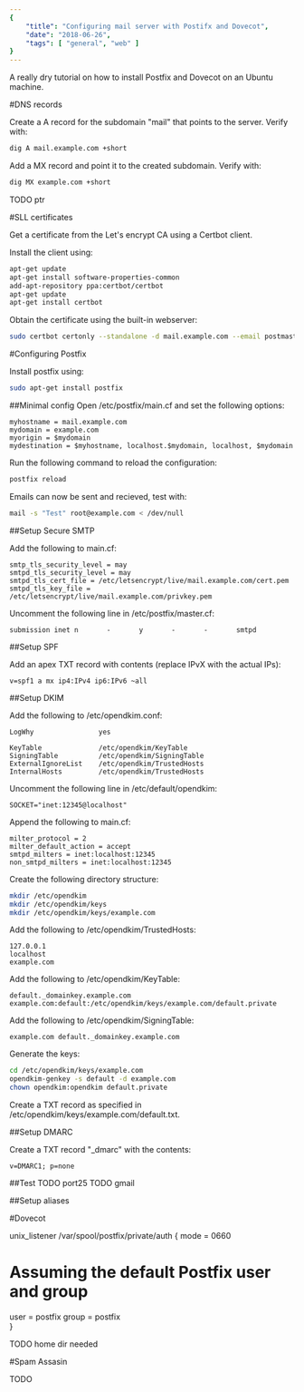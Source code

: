 ```yaml
---
{
    "title": "Configuring mail server with Postifx and Dovecot",
    "date": "2018-06-26",
    "tags": [ "general", "web" ]
}
---
```


A really dry tutorial on how to install Postfix and Dovecot on an Ubuntu machine.

#DNS records

Create a A record for the subdomain "mail" that points to the server. Verify with:

~~~bash
dig A mail.example.com +short  
~~~

Add a MX record and point it to the created subdomain. Verify with:

~~~bash
dig MX example.com +short
~~~

TODO ptr

#SLL certificates

Get a certificate from the Let's encrypt CA using a Certbot client.

Install the client using:

~~~bash
apt-get update
apt-get install software-properties-common
add-apt-repository ppa:certbot/certbot
apt-get update
apt-get install certbot
~~~

Obtain the certificate using the built-in webserver:

~~~bash
sudo certbot certonly --standalone -d mail.example.com --email postmaster@example.com
~~~

#Configuring Postfix

Install postfix using:

~~~bash
sudo apt-get install postfix
~~~

##Minimal config
Open /etc/postfix/main.cf and set the following options:

~~~
myhostname = mail.example.com
mydomain = example.com
myorigin = $mydomain
mydestination = $myhostname, localhost.$mydomain, localhost, $mydomain
~~~

Run the following command to reload the configuration:

~~~bash
postfix reload
~~~

Emails can now be sent and recieved, test with:

~~~bash
mail -s "Test" root@example.com < /dev/null
~~~

##Setup Secure SMTP

Add the following to main.cf:

~~~
smtp_tls_security_level = may
smtpd_tls_security_level = may
smtpd_tls_cert_file = /etc/letsencrypt/live/mail.example.com/cert.pem
smtpd_tls_key_file = /etc/letsencrypt/live/mail.example.com/privkey.pem
~~~

Uncomment the following line in /etc/postfix/master.cf:

~~~
submission inet n       -       y       -       -       smtpd
~~~

##Setup SPF

Add an apex TXT record with contents (replace IPvX with the actual IPs):

~~~
v=spf1 a mx ip4:IPv4 ip6:IPv6 ~all
~~~

##Setup DKIM

Add the following to /etc/opendkim.conf:

~~~
LogWhy                yes

KeyTable              /etc/opendkim/KeyTable
SigningTable          /etc/opendkim/SigningTable
ExternalIgnoreList    /etc/opendkim/TrustedHosts
InternalHosts         /etc/opendkim/TrustedHosts
~~~

Uncomment the following line in /etc/default/opendkim:

~~~
SOCKET="inet:12345@localhost"
~~~

Append the following to main.cf:

~~~
milter_protocol = 2 
milter_default_action = accept 
smtpd_milters = inet:localhost:12345 
non_smtpd_milters = inet:localhost:12345 
~~~

Create the following directory structure:

~~~bash
mkdir /etc/opendkim
mkdir /etc/opendkim/keys
mkdir /etc/opendkim/keys/example.com
~~~

Add the following to /etc/opendkim/TrustedHosts:

~~~
127.0.0.1
localhost
example.com
~~~

Add the following to /etc/opendkim/KeyTable:

~~~
default._domainkey.example.com example.com:default:/etc/opendkim/keys/example.com/default.private
~~~

Add the following to /etc/opendkim/SigningTable:

~~~
example.com default._domainkey.example.com
~~~

Generate the keys:

~~~bash
cd /etc/opendkim/keys/example.com
opendkim-genkey -s default -d example.com
chown opendkim:opendkim default.private
~~~

Create a TXT record as specified in /etc/opendkim/keys/example.com/default.txt.

##Setup DMARC

Create a TXT record "_dmarc" with the contents:

~~~
v=DMARC1; p=none
~~~

##Test
TODO port25
TODO gmail


##Setup aliases

#Dovecot

unix_listener /var/spool/postfix/private/auth {
   mode = 0660
   # Assuming the default Postfix user and group
   user = postfix
   group = postfix        
}

TODO home dir needed

#Spam Assasin

TODO
